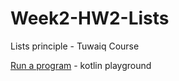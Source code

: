 # Week2-HW2-Lists
Lists principle - Tuwaiq Course


[Run a program](https://pl.kotl.in/RmjTf9CqA?theme=darcula) - kotlin playground
